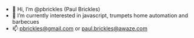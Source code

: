 - 👋 Hi, I’m @pbrickles (Paul Brickles)
- 👀 I’m currently interested in javascript, trumpets home automation and barbecues
- 📫 pbrickles@gmail.com or paul.brickles@awaze.com
